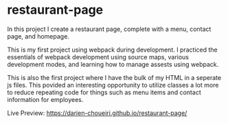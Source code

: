# restaurant-page

In this project I create a restaurant page, complete with a menu, contact page, and homepage. 

This is my first project using webpack during development. I practiced the essentials of webpack development using source maps, various development modes, and learning how to manage assests using webpack.

This is also the first project where I have the bulk of my HTML in a seperate js files. This povided an interesting opportunity to utilize classes a lot more to reduce repeating code for things such as menu items and contact information for employees. 

Live Preview: https://darien-choueiri.github.io/restaurant-page/
